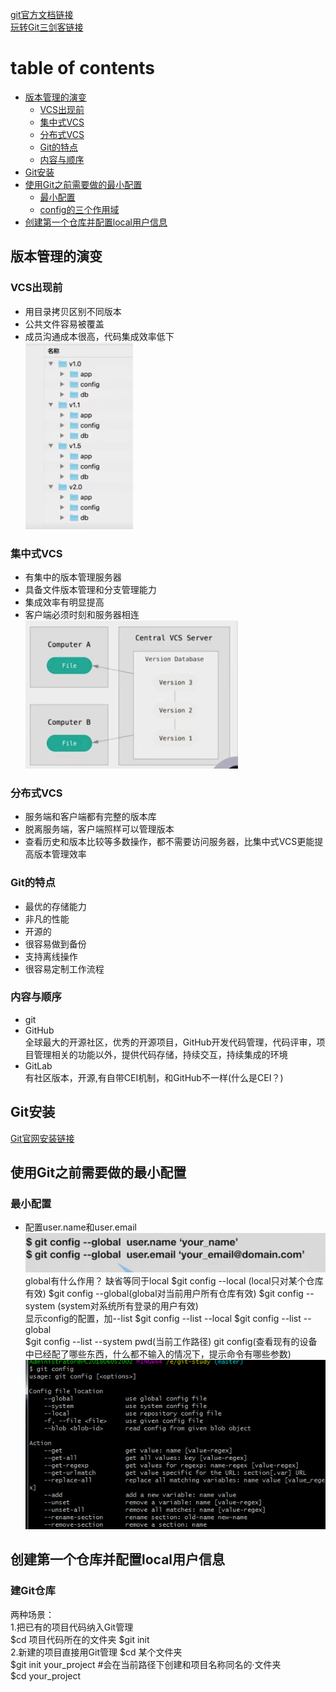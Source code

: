 [git官方文档链接](https://git-scm.com/book/zh/v2)  
[玩转Git三剑客链接](https://time.geekbang.org/search?q=%E7%8E%A9%E8%BD%ACgit%E4%B8%89%E5%89%91%E5%AE%A2)
#  table of contents
* [版本管理的演变](#版本管理的演变)
    * [VCS出现前](#VCS出现前)  
    * [集中式VCS](#集中式VCS)  
    * [分布式VCS](#分布式VCS)  
    * [Git的特点](#Git的特点)  
    * [内容与顺序](#内容与顺序)
* [Git安装](#Git安装)  
* [使用Git之前需要做的最小配置](#使用Git之前需要做的最小配置)  
    * [最小配置](#最小配置)  
    * [config的三个作用域](#config的三个作用域)
* [创建第一个仓库并配置local用户信息](#创建第一个仓库并配置local用户信息)  
## 版本管理的演变
### VCS出现前
- 用目录拷贝区别不同版本
- 公共文件容易被覆盖
- 成员沟通成本很高，代码集成效率低下  
![](./images01.png)
### 集中式VCS
- 有集中的版本管理服务器
- 具备文件版本管理和分支管理能力
- 集成效率有明显提高
- 客户端必须时刻和服务器相连  
![](./images02.png)
### 分布式VCS
- 服务端和客户端都有完整的版本库
- 脱离服务端，客户端照样可以管理版本
- 查看历史和版本比较等多数操作，都不需要访问服务器，比集中式VCS更能提高版本管理效率
### Git的特点
- 最优的存储能力
- 非凡的性能
- 开源的
- 很容易做到备份
- 支持离线操作
- 很容易定制工作流程
### 内容与顺序
- git
- GitHub  
全球最大的开源社区，优秀的开源项目，GitHub开发代码管理，代码评审，项目管理相关的功能以外，提供代码存储，持续交互，持续集成的环境
- GitLab  
有社区版本，开源,有自带CEI机制，和GitHub不一样(什么是CEI？)  
## Git安装
 [Git官网安装链接](https://git-scm.com/book/zh/v2/%E8%B5%B7%E6%AD%A5-%E5%AE%89%E8%A3%85-Git)
## 使用Git之前需要做的最小配置  
### 最小配置
 - 配置user.name和user.email
 ![](./setting_user.png)  
 global有什么作用？
     缺省等同于local
     $git config --local (local只对某个仓库有效)
     $git config --global(global对当前用户所有仓库有效)
     $git config --system (system对系统所有登录的用户有效)  
     显示config的配置，加--list
     $git config --list --local
     $git config --list --global  
     $git config --list --system
     pwd(当前工作路径)
     git config(查看现有的设备中已经配了哪些东西，什么都不输入的情况下，提示命令有哪些参数)  
     ![](./git_config.png)  
## 创建第一个仓库并配置local用户信息  
### 建Git仓库
两种场景：  
1.把已有的项目代码纳入Git管理  
$cd 项目代码所在的文件夹
$git init  
2.新建的项目直接用Git管理
$cd 某个文件夹  
$git init your_project #会在当前路径下创建和项目名称同名的·文件夹  
$cd your_project
